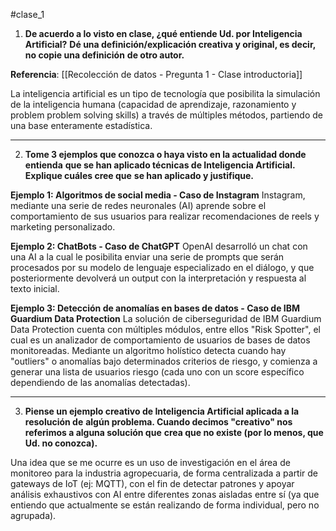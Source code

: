 #clase_1

1) **De acuerdo a lo visto en clase, ¿qué entiende Ud. por Inteligencia Artificial?**
**Dé una definición/explicación creativa y original, es decir, no copie una definición**
**de otro autor.**

**Referencia**: [[Recolección de datos - Pregunta 1 - Clase introductoria]]

La inteligencia artificial es un tipo de tecnología que posibilita la simulación de la inteligencia humana (capacidad de aprendizaje, razonamiento y problem problem solving skills) a través de múltiples métodos, partiendo de una base enteramente estadística.

---

2) **Tome 3 ejemplos que conozca o haya visto en la actualidad donde entienda**
**que se han aplicado técnicas de Inteligencia Artificial. Explique cuáles cree que**
**se han aplicado y justifique.**

**Ejemplo 1: Algoritmos de social media - Caso de Instagram**
Instagram, mediante una serie de redes neuronales (AI) aprende sobre el comportamiento de sus usuarios para realizar recomendaciones de reels y marketing personalizado.

**Ejemplo 2: ChatBots - Caso de ChatGPT**
OpenAI desarrolló un chat con una AI a la cual le posibilita enviar una serie de prompts que serán procesados por su modelo de lenguaje especializado en el diálogo, y que posteriormente devolverá un output con la interpretación y respuesta al texto inicial.

**Ejemplo 3: Detección de anomalías en bases de datos - Caso de IBM Guardium Data Protection** 
La solución de ciberseguridad de IBM Guardium Data Protection cuenta con múltiples módulos, entre ellos "Risk Spotter", el cual es un analizador de comportamiento de usuarios de bases de datos monitoreadas. Mediante un algoritmo holístico detecta cuando hay "outliers" o anomalías bajo determinados criterios de riesgo, y comienza a generar una lista de usuarios riesgo (cada uno con un score específico dependiendo de las anomalías detectadas).

---

3) **Piense un ejemplo creativo de Inteligencia Artificial aplicada a la resolución de**
**algún problema. Cuando decimos "creativo" nos referimos a alguna solución que**
**crea que no existe (por lo menos, que Ud. no conozca).**

Una idea que se me ocurre es un uso de investigación en el área de monitoreo para la industria  agropecuaria, de forma centralizada a partir de gateways de IoT (ej: MQTT), con el fin de detectar patrones y apoyar análisis exhaustivos con AI entre diferentes zonas aisladas entre sí (ya que entiendo que actualmente se están realizando de forma individual, pero no agrupada).


